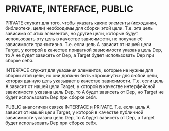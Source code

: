 
# PRIVATE, INTERFACE, PUBLIC
PRIVATE служит для того, чтобы указать какие элементы (исходники, библиотеки, цели) необходимы для сборки этой цели. Т.е. эта цель зависима от этих элементов, но другие цели, которые будут использовать эту цель в качестве зависимости, не получат её зависимости транзитивно. Т.е. если цель A зависит от нашей цели Target, у которой в качестве приватной зависимости указана цель Dep, то A не будет зависеть от Dep, а Target будет использовать Dep при сборке себя.
    
INTERFACE служит для указания элементов, которые не нужны для сборки этой цели, но они должны быть «прокинуты» для любой цели, которая данную цель указывает в качестве зависимости. Т.е. если цель A зависит от нашей цели Target, у которой в качестве интерфейсной зависимости указана цель Dep, то A будет зависеть от Dep, но Target не будет использовать Dep при сборке себя.
    
PUBLIC аналогичен связке INTERFACE и PRIVATE. Т.е. если цель A зависит от нашей цели Target, у которой в качестве публичной зависимости указана цель Dep, то A будет зависеть от Dep, а Target будет использовать Dep при сборке себя.

